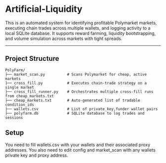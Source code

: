 # Artificial-Liquidity

This is an automated system for identifying profitable Polymarket markets, executing chain trades across multiple wallets, and logging activity to a local SQLite database. It supports reward farming, liquidity bootstrapping, and volume simulation across markets with tight spreads.

---

## Project Structure

```text
PolyFarm/
├── market_scan.py          # Scans Polymarket for cheap, active markets
├── cross_fill.py           # Executes chain-trade strategy on a single market
├── cross_fill_runner.py    # Orchestrates multiple cross-fill runs from cheap_markets.txt
├── cheap_markets.txt       # Auto-generated list of tradable condition_ids
├── wallets.csv             # List of private_key,funder wallet pairs
├── polyfarm.db             # SQLite database to log trades and sessions
```

## Setup

You need to fill wallets.csv with your wallets and their associated proxy addresses. You also need to edit config and market_scan with any wallets private key and proxy address.
